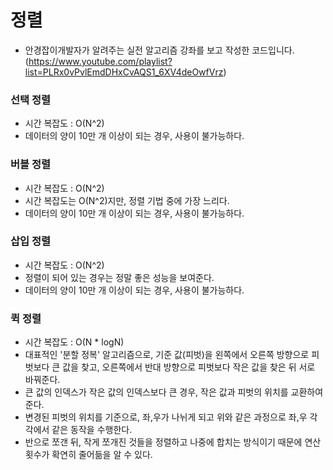 # 정렬

- 안경잡이개발자가 알려주는 실전 알고리즘 강좌를 보고 작성한 코드입니다. (https://www.youtube.com/playlist?list=PLRx0vPvlEmdDHxCvAQS1_6XV4deOwfVrz)

### 선택 정렬
- 시간 복잡도 : O(N^2)
- 데이터의 양이 10만 개 이상이 되는 경우, 사용이 불가능하다.

### 버블 정렬
- 시간 복잡도 : O(N^2)
- 시간 복잡도는 O(N^2)지만, 정렬 기법 중에 가장 느리다.
- 데이터의 양이 10만 개 이상이 되는 경우, 사용이 불가능하다.

### 삽입 정렬
- 시간 복잡도 : O(N^2)
- 정렬이 되어 있는 경우는 정말 좋은 성능을 보여준다.
- 데이터의 양이 10만 개 이상이 되는 경우, 사용이 불가능하다.

### 퀵 정렬
- 시간 복잡도 : O(N * logN)
- 대표적인 '분할 정복' 알고리즘으로, 기준 값(피벗)을 왼쪽에서 오른쪽 방향으로 피벗보다 큰 값을 찾고, 오른쪽에서 반대 방향으로 피벗보다 작은 값을 찾은 뒤 서로 바꿔준다.
- 큰 값의 인덱스가 작은 값의 인덱스보다 큰 경우, 작은 값과 피벗의 위치를 교환하여 준다.
- 변경된 피벗의 위치를 기준으로, 좌,우가 나뉘게 되고 위와 같은 과정으로 좌,우 각각에서 같은 동작을 수행한다.
- 반으로 쪼갠 뒤, 작게 쪼개진 것들을 정렬하고 나중에 합치는 방식이기 때문에 연산 횟수가 확연히 줄어듦을 알 수 있다.
